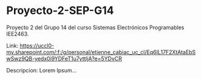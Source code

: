# Proyecto-2-SEP-G14
Proyecto 2 del Grupo 14 del curso Sistemas Electrónicos Programables IEE2463.

Link: https://uccl0-my.sharepoint.com/:f:/g/personal/etienne_cabiac_uc_cl/Eq6IL17F2XtAtaEbSwSwz9QB-yedx0i9YDFeT1u7yttljA?e=5YDvCR

Descripcion: Lorem Ipsum...
